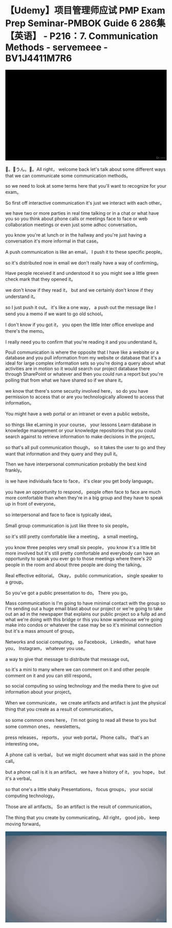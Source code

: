 # 【Udemy】项目管理师应试 PMP Exam Prep Seminar-PMBOK Guide 6  286集【英语】 - P216：7. Communication Methods - servemeee - BV1J4411M7R6

![](img/d4cabda0e702e21d6c99906d668ff8d8_0.png)

🎼。🎼うん。🎼。All right， welcome back let's talk about some different ways that we can communicate some communication methods。

 so we need to look at some terms here that you'll want to recognize for your exam。

So first off interactive communication it's just we interact with each other。

 we have two or more parties in real time talking or in a chat or what have you so you think about phone calls or meetings face to face or web collaboration meetings or even just some adhoc conversation。

 you know you're at lunch or in the hallway and you're just having a conversation it's more informal in that case。

A push communication is like an email， I push it to these specific people。

 so it's distributed now in email we don't really have a way of confirming。

Have people received it and understood it so you might see a little green check mark that they opened it。

 we don't know if they read it， but and we certainly don't know if they understand it。

 so I just push it out。 it's like a one way， a push out the message like I send you a memo if we want to go old school。

 I don't know if you got it， you open the little Inter office envelope and there's the memo。

 I really need you to confirm that you're reading it and you understand it。

Poull communication is where the opposite that I have like a website or a database and you pull information from my website or database that it's a ideal for large complex information sets so you're doing a query about what activities are in motion so it would search our project database there through SharePoint or whatever and then you could run a report but you're polling that from what we have shared so if we share it。

 we know that there's some security involved here， so do you have permission to access that or are you technologically allowed to access that information。

You might have a web portal or an intranet or even a public website。

 so things like eLarning in your course， your lessons Learn database in knowledge management or your knowledge repositories that you could search against to retrieve information to make decisions in the project。

 so that's all pull communication though， so it takes the user to go and they want that information and they query and they pull it。

Then we have interpersonal communication probably the best kind frankly。

 is we have individuals face to face， it's clear you get body language。

 you have an opportunity to respond， people often face to face are much more comfortable than when they're in a big group and they have to speak up in front of everyone。

 so interpersonal and face to face is typically ideal。

Small group communication is just like three to six people。

 so it's still pretty comfortable like a meeting， a small meeting。

 you know three peoples very small six people， you know it's a little bit more involved but it's still pretty comfortable and everybody can have an opportunity to speak you ever go to those meetings where there's 20 people in the room and about three people are doing the talking。

Real effective editorial。 Okay， public communication， single speaker to a group。

 So you've got a public presentation to do。 There you go。

Mass communication is I'm going to have minimal contact with the group so I'm sending out a huge email blast about our project or we're going to take out an ad in the newspaper that explains our public project so a fullp ad and what we're doing with this bridge or this you know warehouse we're going make into condos or whatever the case may be so it's minimal connection but it's a mass amount of group。

Networks and social computing， so Facebook， LinkedIn， what have you， Instagram， whatever you use。

 a way to give that message to distribute that message out。

 so it's a mini to many where we can comment on it and other people comment on it and you can still respond。

 so social computing so using technology and the media there to give out information about your project。

When we communicate， we create artifacts and artifact is just the physical thing that you create as a result of communication。

 so some common ones here， I'm not going to read all these to you but some common ones， newsletters。

 press releases， reports， your web portal。Phone calls， that's an interesting one。

 A phone call is verbal， but we might document what was said in the phone call。

 but a phone call is it is an artifact。 we have a history of it， you hope， but it's a verbal。

 so that one's a little shaky Presentations， focus groups， your social computing technology。

 Those are all artifacts。 So an artifact is the result of communication。

 The thing that you create by communicating。All right， good job， keep moving forward。



![](img/d4cabda0e702e21d6c99906d668ff8d8_2.png)